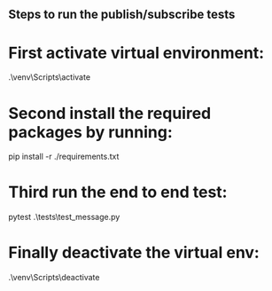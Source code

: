 ## Steps to run the publish/subscribe tests


# First activate virtual environment:
.\venv\Scripts\activate

# Second install the required packages by running:
pip install -r ./requirements.txt

# Third run the end to end test:
pytest .\tests\test_message.py

# Finally deactivate the virtual env:
.\venv\Scripts\deactivate